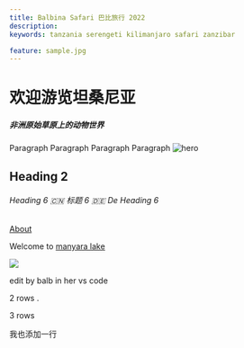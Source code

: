 ```yaml
---
title: Balbina Safari 巴比旅行 2022
description:
keywords: tanzania serengeti kilimanjaro safari zanzibar

feature: sample.jpg
---
```


# 欢迎游览坦桑尼亚

##### 非洲原始草原上的动物世界

Paragraph Paragraph Paragraph Paragraph
![hero](sample.jpg)
## Heading 2

###### Heading 6 🇨🇳 标题 6 🇩🇪 De Heading 6

[About](about)

Welcome to [manyara lake](tour/day-trip/manyara)


![](table.png)

edit by balb in her vs code

2 rows .

3 rows

我也添加一行

